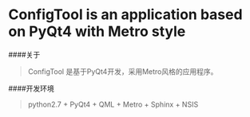 ConfigTool is an application based on PyQt4 with Metro style
========================================================
####关于
>ConfigTool 是基于PyQt4开发，采用Metro风格的应用程序。

####开发环境
>python2.7 + PyQt4 + QML + Metro + Sphinx + NSIS